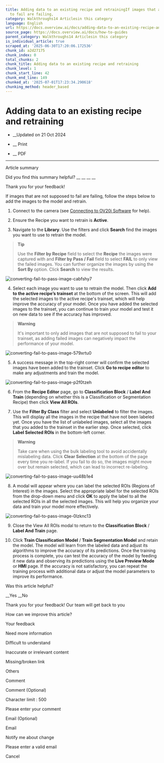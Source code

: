 ```yaml
---
title: Adding data to an existing recipe and retrainingIf images that are not supposed
  to fail are failing,
category: Walkthroughs14 Articlesin this category
language: English
url: https://docs.overview.ai/docs/adding-data-to-an-existing-recipe-and-retraining
source_page: https://docs.overview.ai/docs/how-to-guides
parent_category: Walkthroughs14 Articlesin this category
is_individual_article: true
scraped_at: '2025-06-30T17:20:06.172536'
chunk_id: a2d27175
chunk_index: 0
total_chunks: 2
chunk_title: Adding data to an existing recipe and retraining
chunk_level: 1
chunk_start_line: 42
chunk_end_line: 149
chunked_at: '2025-07-01T17:23:34.290618'
chunking_method: header_based
---
```


# Adding data to an existing recipe and retraining

  *  __Updated on 21 Oct 2024



  *  __ Print

  * __ PDF




* * *

Article summary

Did you find this summary helpful?  __ __ __ __

Thank you for your feedback\!

If images that are not supposed to fail are failing, follow the steps below to add the images to the model and retrain.

  1. Connect to the camera \(see [Connecting to OV20i Software](https://overview.ai/docs/electrical-and-communication#connecting-to-the-ov20i-software) for help\).

  2. Ensure the Recipe you want to retrain is **Active**.

  3. Navigate to the **Library**. Use the filters and click **Search** find the images you want to use to retrain the model.

> **Tip**
> 
> Use the **Filter by Recipe** field to select the **Recipe** the images were captured with and **Filter by Pass / Fail** field to select **FAIL** to only view the failed images. You can further organize the images by using the **Sort By** option. Click **Search** to view the results.

![converting-fail-to-pass-image-cabfshy7](https://cdn.document360.io/863daf20-40fe-49e9-9c91-e3c6cfba55d1/Images/Documentation/converting-fail-to-pass-image-cabfshy7.png)

  4. Select each image you want to use to retrain the model. Then click **Add to the active recipe’s trainset** at the bottom of the screen. This will add the selected images to the active recipe's trainset, which will help improve the accuracy of your model. Once you have added the selected images to the trainset, you can continue to train your model and test it on new data to see if the accuracy has improved.

> **Warning**
> 
> It's important to only add images that are not supposed to fail to your trainset, as adding failed images can negatively impact the performance of your model.

![converting-fail-to-pass-image-579xrtu0](https://cdn.document360.io/863daf20-40fe-49e9-9c91-e3c6cfba55d1/Images/Documentation/converting-fail-to-pass-image-579xrtu0.png)

  5. A success message in the top-right corner will confirm the selected images have been added to the trainset. Click **Go to recipe editor** to make any adjustments and train the model.

![converting-fail-to-pass-image-p2f0tzeh](https://cdn.document360.io/863daf20-40fe-49e9-9c91-e3c6cfba55d1/Images/Documentation/converting-fail-to-pass-image-p2f0tzeh.png)

  6. From the **Recipe Editor** page, go to **Classification Block** / **Label And Train** \(depending on whether this is a Classification or Segmentation Recipe\) then click **View All ROIs**.

  7. Use the **Filter By Class** filter and select **Unlabeled** to filter the images. This will display all the images in the recipe that have not been labeled yet. Once you have the list of unlabeled images, select all the images that you added to the trainset in the earlier step. Once selected, click **Label Selected ROIs** in the bottom-left corner.

> **Warning**
> 
> Take care when using the bulk labeling tool to avoid accidentally mislabeling data. Click **Clear Selection** at the bottom of the page every time you re-label. If you fail to do so, the images might move over but remain selected, which can lead to incorrect re-labeling.

![converting-fail-to-pass-image-uu48b1e4](https://cdn.document360.io/863daf20-40fe-49e9-9c91-e3c6cfba55d1/Images/Documentation/converting-fail-to-pass-image-uu48b1e4.png)

  8. A modal will appear where you can label the selected ROIs \(Regions of Interest\) in the images. Select the appropriate label for the selected ROIs from the drop-down menu and click **OK** to apply the label to all the selected ROIs in all the selected images. This will help you organize your data and train your model more effectively.

![converting-fail-to-pass-image-0lzknc13](https://cdn.document360.io/863daf20-40fe-49e9-9c91-e3c6cfba55d1/Images/Documentation/converting-fail-to-pass-image-0lzknc13.png)

  9. Close the View All ROIs modal to return to the **Classification Block** / **Label And Train** page.

  10. Click **Train Classification Model** / **Train Segmentation Model** and retain the model. The model will learn from the labeled data and adjust its algorithms to improve the accuracy of its predictions. Once the training process is complete, you can test the accuracy of the model by feeding it new data and observing its predictions using the **Live Preview Mode** or **HMI** page. If the accuracy is not satisfactory, you can repeat the training process with additional data or adjust the model parameters to improve its performance.




Was this article helpful?

__Yes __No

Thank you for your feedback\! Our team will get back to you

How can we improve this article?

Your feedback

Need more information

Difficult to understand

Inaccurate or irrelevant content

Missing/broken link

Others

Comment

Comment \(Optional\)

Character limit : 500

Please enter your comment

Email \(Optional\)

Email

Notify me about change  


Please enter a valid email

Cancel
